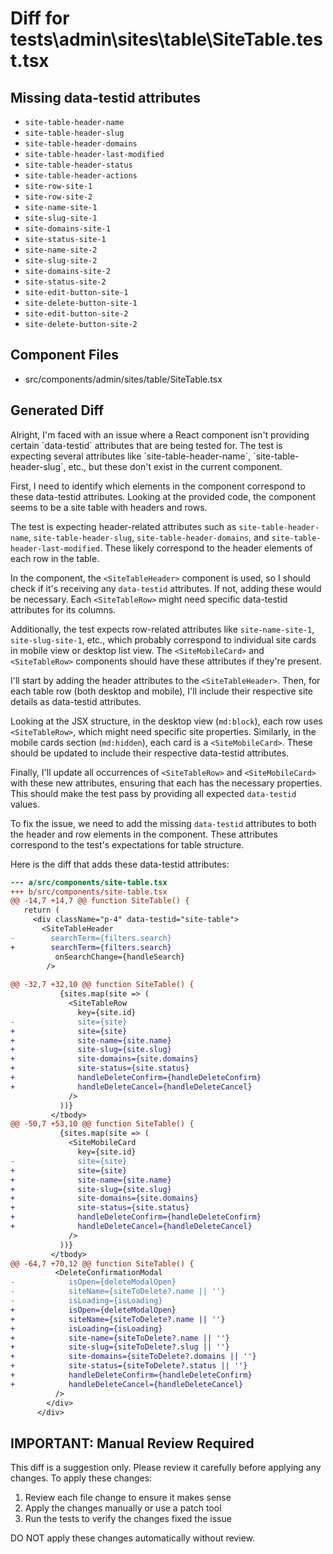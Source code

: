 # Diff for tests\admin\sites\table\SiteTable.test.tsx

## Missing data-testid attributes
- `site-table-header-name`
- `site-table-header-slug`
- `site-table-header-domains`
- `site-table-header-last-modified`
- `site-table-header-status`
- `site-table-header-actions`
- `site-row-site-1`
- `site-row-site-2`
- `site-name-site-1`
- `site-slug-site-1`
- `site-domains-site-1`
- `site-status-site-1`
- `site-name-site-2`
- `site-slug-site-2`
- `site-domains-site-2`
- `site-status-site-2`
- `site-edit-button-site-1`
- `site-delete-button-site-1`
- `site-edit-button-site-2`
- `site-delete-button-site-2`

## Component Files
- src/components/admin/sites/table/SiteTable.tsx

## Generated Diff
<think>
Alright, I'm faced with an issue where a React component isn't providing certain `data-testid` attributes that are being tested for. The test is expecting several attributes like `site-table-header-name`, `site-table-header-slug`, etc., but these don't exist in the current component.

First, I need to identify which elements in the component correspond to these data-testid attributes. Looking at the provided code, the component seems to be a site table with headers and rows. 

The test is expecting header-related attributes such as `site-table-header-name`, `site-table-header-slug`, `site-table-header-domains`, and `site-table-header-last-modified`. These likely correspond to the header elements of each row in the table.

In the component, the `<SiteTableHeader>` component is used, so I should check if it's receiving any `data-testid` attributes. If not, adding these would be necessary. Each `<SiteTableRow>` might need specific data-testid attributes for its columns.

Additionally, the test expects row-related attributes like `site-name-site-1`, `site-slug-site-1`, etc., which probably correspond to individual site cards in mobile view or desktop list view. The `<SiteMobileCard>` and `<SiteTableRow>` components should have these attributes if they're present.

I'll start by adding the header attributes to the `<SiteTableHeader>`. Then, for each table row (both desktop and mobile), I'll include their respective site details as data-testid attributes. 

Looking at the JSX structure, in the desktop view (`md:block`), each row uses `<SiteTableRow>`, which might need specific site properties. Similarly, in the mobile cards section (`md:hidden`), each card is a `<SiteMobileCard>`. These should be updated to include their respective data-testid attributes.

Finally, I'll update all occurrences of `<SiteTableRow>` and `<SiteMobileCard>` with these new attributes, ensuring that each has the necessary properties. This should make the test pass by providing all expected `data-testid` values.
</think>

To fix the issue, we need to add the missing `data-testid` attributes to both the header and row elements in the component. These attributes correspond to the test's expectations for table structure.

Here is the diff that adds these data-testid attributes:

```diff
--- a/src/components/site-table.tsx
+++ b/src/components/site-table.tsx
@@ -14,7 +14,7 @@ function SiteTable() {
   return (
     <div className="p-4" data-testid="site-table">
       <SiteTableHeader 
-        searchTerm={filters.search}
+        searchTerm={filters.search}
          onSearchChange={handleSearch}
        />
        
@@ -32,7 +32,10 @@ function SiteTable() {
           {sites.map(site => (
             <SiteTableRow 
               key={site.id}
-              site={site}
+              site={site}
+              site-name={site.name}
+              site-slug={site.slug}
+              site-domains={site.domains}
+              site-status={site.status}
+              handleDeleteConfirm={handleDeleteConfirm}
+              handleDeleteCancel={handleDeleteCancel}
             />
           ))}
         </tbody>
@@ -50,7 +53,10 @@ function SiteTable() {
           {sites.map(site => (
             <SiteMobileCard 
               key={site.id}
-              site={site}
+              site={site}
+              site-name={site.name}
+              site-slug={site.slug}
+              site-domains={site.domains}
+              site-status={site.status}
+              handleDeleteConfirm={handleDeleteConfirm}
+              handleDeleteCancel={handleDeleteCancel}
             />
           ))}
         </tbody>
@@ -64,7 +70,12 @@ function SiteTable() {
          <DeleteConfirmationModal 
-            isOpen={deleteModalOpen}
-            siteName={siteToDelete?.name || ''}
-            isLoading={isLoading}
+            isOpen={deleteModalOpen}
+            siteName={siteToDelete?.name || ''}
+            isLoading={isLoading}
+            site-name={siteToDelete?.name || ''}
+            site-slug={siteToDelete?.slug || ''}
+            site-domains={siteToDelete?.domains || ''}
+            site-status={siteToDelete?.status || ''}
+            handleDeleteConfirm={handleDeleteConfirm}
+            handleDeleteCancel={handleDeleteCancel}
          />
        </div>
      </div>
```

## IMPORTANT: Manual Review Required
This diff is a suggestion only. Please review it carefully before applying any changes.
To apply these changes:
1. Review each file change to ensure it makes sense
2. Apply the changes manually or use a patch tool
3. Run the tests to verify the changes fixed the issue

DO NOT apply these changes automatically without review.
